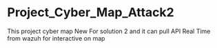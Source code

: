 # Project_Cyber_Map_Attack2
This project cyber map New For solution 2 and it can pull API Real Time from wazuh for interactive on map
